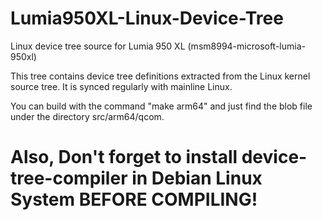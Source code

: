 # Lumia950XL-Linux-Device-Tree
Linux device tree source for Lumia 950 XL (msm8994-microsoft-lumia-950xl)

This tree contains device tree definitions extracted from the Linux
kernel source tree. It is synced regularly with mainline Linux.

You can build with the command "make arm64" and just find the blob file under the directory src/arm64/qcom.

# Also, Don't forget to install device-tree-compiler in Debian Linux System BEFORE COMPILING!

